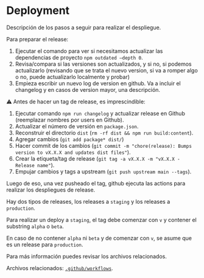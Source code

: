 # Deployment

Descripción de los pasos a seguir para realizar el despliegue.

Para preparar el release:

1. Ejecutar el comando para ver si necesitamos actualizar las dependencias de proyecto
  `npm outdated —depth 0`. 
2. Revisa/compara si las versiones son actualizados, y si no, si podemos actualizarlo
  (revisando que se trata el nuevo version, si va a romper algo o no, puede actualizarlo localmente y probar)
3. Empieza escribir un nuevo log de version en github. Va a incluir el changelog y en casos de version 
  mayor, una descripción.

⚠️ Antes de hacer un tag de release, es imprescindible:

1. Ejecutar comando `npm run changelog` y actualizar release en Github
   (reemplazar nombres por users en Github).
2. Actualizar el número de versión en `package.json`.
3. Reconstruir el directorio `dist` (`rm -rf dist && npm run build:content`).
4. Agregar cambios (`git add package* dist/`)
5. Hacer commit de los cambios
   (`git commit -m "chore(release): Bumps version to vX.X.X and updates dist files"`).
6. Crear la etiqueta/tag de release
   (`git tag -a vX.X.X -m "vX.X.X - Release name"`).
7. Empujar cambios y tags a upstream (`git push upstream main --tags`).

Luego de eso, una vez pusheado el tag, github ejecuta las actions para realizar
los despliegues de release.

Hay dos tipos de releases, los releases a `staging` y los releases a `production`.

Para realizar un deploy a `staging`, el tag debe comenzar con `v` y contener el
substring `alpha` o `beta`.

En caso de no contener `alpha` ni `beta` y de comenzar con `v`, se asume que
es un release para `production`.

Para más información puedes revisar los archivos relacionados.

Archivos relacionados: [`.github/workflows`](../.github/workflows).
